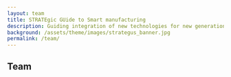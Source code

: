 ```yaml
---
layout: team
title: STRATEgic GUide to Smart manufacturing
description: Guiding integration of new technologies for new generation of<br/>smart manufacturing systems
background: /assets/theme/images/strategus_banner.jpg
permalink: /team/
---
```


## Team
